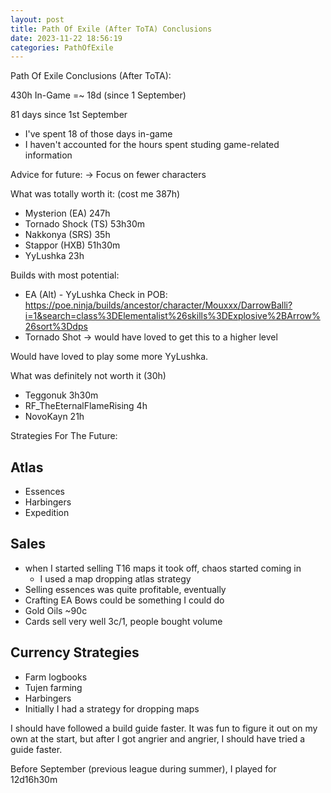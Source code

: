 ```yaml
---
layout: post
title: Path Of Exile (After ToTA) Conclusions
date: 2023-11-22 18:56:19
categories: PathOfExile
---
```

Path Of Exile Conclusions (After ToTA):

430h In-Game =~ 18d (since 1 September)

81 days since 1st September
- I've spent 18 of those days in-game
- I haven't accounted for the hours spent studing game-related information

Advice for future:
-> Focus on fewer characters 

What was totally worth it: (cost me 387h)
- Mysterion (EA) 247h
- Tornado Shock (TS) 53h30m
- Nakkonya (SRS) 35h
- Stappor (HXB) 51h30m
- YyLushka 23h

Builds with most potential:
- EA (Alt) - YyLushka
Check in POB:
https://poe.ninja/builds/ancestor/character/Mouxxx/DarrowBalli?i=1&search=class%3DElementalist%26skills%3DExplosive%2BArrow%26sort%3Ddps
- Tornado Shot -> would have loved to get this to a higher level

Would have loved to play some more YyLushka.

What was definitely not worth it (30h)
- Teggonuk 3h30m
- RF_TheEternalFlameRising 4h
- NovoKayn 21h

Strategies For The Future:
## Atlas
- Essences
- Harbingers
- Expedition

## Sales
- when I started selling T16 maps it took off, chaos started coming in
	- I used a map dropping atlas strategy
- Selling essences was quite profitable, eventually
- Crafting EA Bows could be something I could do
- Gold Oils ~90c
- Cards sell very well 3c/1, people bought volume

## Currency Strategies
- Farm logbooks
- Tujen farming
- Harbingers
- Initially I had a strategy for dropping maps

I should have followed a build guide faster. It was fun to figure it out on my own at the start, but after I got angrier and angrier, I should have tried a guide faster.

Before September (previous league during summer), I played for 12d16h30m

